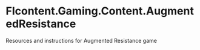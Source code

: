 # FIcontent.Gaming.Content.AugmentedResistance
Resources and instructions for Augmented Resistance game
